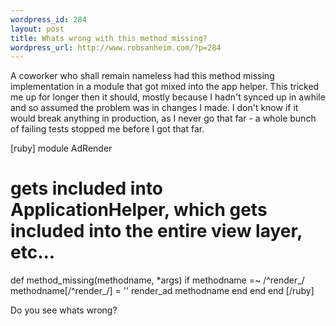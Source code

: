 ```yaml
--- 
wordpress_id: 284
layout: post
title: Whats wrong with this method_missing?
wordpress_url: http://www.robsanheim.com/?p=284
---
```

A coworker who shall remain nameless had this method missing implementation in a module that got mixed into the app helper.  This tricked me up for longer then it should, mostly because I hadn't synced up in awhile and so assumed the problem was in changes I made.  I don't know if it would break anything in production, as I never go that far - a whole bunch of failing tests stopped me before I got that far.

[ruby]
module AdRender
# gets included into ApplicationHelper, which gets included into the entire view layer, etc...

  def method_missing(methodname, *args)
    if methodname =~ /^render_/
      methodname[/^render_/] = ''
      render_ad methodname
    end
  end
end
[/ruby]

Do you see whats wrong?
